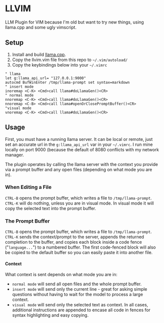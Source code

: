 # LLVIM
LLM Plugin for VIM because I'm old but want to try new things, using llama.cpp and some ugly vimscript.

## Setup
1. Install and build [llama.cpp](https://github.com/ggerganov/llama.cpp?tab=readme-ov-file#building-the-project).
2. Copy the llvim.vim file from this repo to `~/.vim/autoload/`
3. Copy the keybindings below into your `~/.vimrc`
```vim
" llama
let g:llama_api_url= "127.0.0.1:9000"
autocmd BufWinEnter /tmp/llama-prompt set syntax=markdown
" insert mode
inoremap <C-K> <Cmd>call llama#doLlamaGen()<CR>
" normal mode
nnoremap <C-K> <Cmd>call llama#doLlamaGen()<CR>
nnoremap <C-B> <Cmd>call llama#openOrClosePromptBuffer()<CR>
"visual mode
vnoremap <C-K> <Cmd>call llama#doLlamaGen()<CR>
```

## Usage
First, you must have a running llama server. It can be local or remote, just set an accurate url in the `g:llama_api_url` var in your `~/.vimrc`. I run mine locally on port 9000 (because the default of 8080 conflicts with my network manager.

The plugin operates by calling the llama server with the context you provide via a prompt buffer and any open files (depending on what mode you are in).

### When Editing a File
`CTRL-B` opens the prompt buffer, which writes a file to `/tmp/llama-prompt`.
`CTRL-K` will do nothing, unless you are in visual mode. In visual mode it will copy the selected text into the prompt buffer.


### The Prompt Buffer
`CTRL-B` opens the prompt buffer, which writes a file to `/tmp/llama-prompt`.
`CTRL-K` sends the context/prompt to the server, appends the returned completion to the buffer, and copies each block inside a code fence ("```language...```") to a numbered buffer. The first code-fenced block will also be copied to the default buffer so you can easily paste it into another file.

#### Context
What context is sent depends on what mode you are in:
- `normal mode` will send all open files and the whole prompt buffer.
- `insert mode` will send only the current line - great for asking simple questions without having to wait for the model to process a large context.
- `visual mode` will send only the selected text as context.
In all cases, additional instructions are appended to encase all code in fences for syntax highlighting and easy copying.
